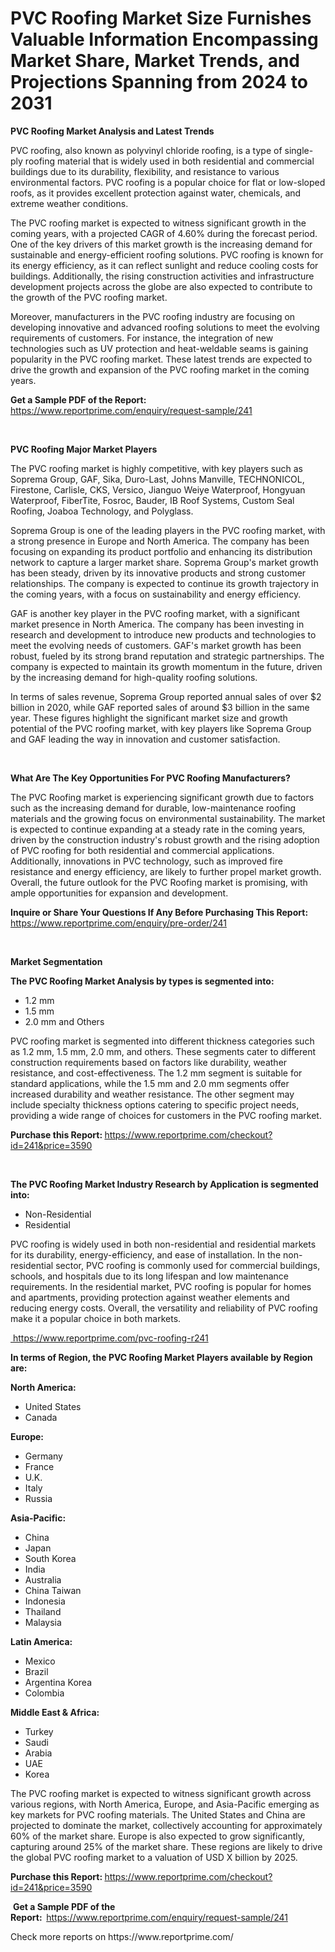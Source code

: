 <p><h1>PVC Roofing Market Size Furnishes Valuable Information Encompassing Market Share, Market Trends, and Projections Spanning from 2024 to 2031</h1></p><p><strong>PVC Roofing Market Analysis and Latest Trends</strong></p>
<p><p>PVC roofing, also known as polyvinyl chloride roofing, is a type of single-ply roofing material that is widely used in both residential and commercial buildings due to its durability, flexibility, and resistance to various environmental factors. PVC roofing is a popular choice for flat or low-sloped roofs, as it provides excellent protection against water, chemicals, and extreme weather conditions.</p><p>The PVC roofing market is expected to witness significant growth in the coming years, with a projected CAGR of 4.60% during the forecast period. One of the key drivers of this market growth is the increasing demand for sustainable and energy-efficient roofing solutions. PVC roofing is known for its energy efficiency, as it can reflect sunlight and reduce cooling costs for buildings. Additionally, the rising construction activities and infrastructure development projects across the globe are also expected to contribute to the growth of the PVC roofing market.</p><p>Moreover, manufacturers in the PVC roofing industry are focusing on developing innovative and advanced roofing solutions to meet the evolving requirements of customers. For instance, the integration of new technologies such as UV protection and heat-weldable seams is gaining popularity in the PVC roofing market. These latest trends are expected to drive the growth and expansion of the PVC roofing market in the coming years.</p></p>
<p><strong>Get a Sample PDF of the Report:&nbsp;</strong> <a href="https://www.reportprime.com/enquiry/request-sample/241">https://www.reportprime.com/enquiry/request-sample/241</a></p>
<p>&nbsp;</p>
<p><strong>PVC Roofing Major Market Players</strong></p>
<p><p>The PVC roofing market is highly competitive, with key players such as Soprema Group, GAF, Sika, Duro-Last, Johns Manville, TECHNONICOL, Firestone, Carlisle, CKS, Versico, Jianguo Weiye Waterproof, Hongyuan Waterproof, FiberTite, Fosroc, Bauder, IB Roof Systems, Custom Seal Roofing, Joaboa Technology, and Polyglass.</p><p>Soprema Group is one of the leading players in the PVC roofing market, with a strong presence in Europe and North America. The company has been focusing on expanding its product portfolio and enhancing its distribution network to capture a larger market share. Soprema Group's market growth has been steady, driven by its innovative products and strong customer relationships. The company is expected to continue its growth trajectory in the coming years, with a focus on sustainability and energy efficiency.</p><p>GAF is another key player in the PVC roofing market, with a significant market presence in North America. The company has been investing in research and development to introduce new products and technologies to meet the evolving needs of customers. GAF's market growth has been robust, fueled by its strong brand reputation and strategic partnerships. The company is expected to maintain its growth momentum in the future, driven by the increasing demand for high-quality roofing solutions.</p><p>In terms of sales revenue, Soprema Group reported annual sales of over $2 billion in 2020, while GAF reported sales of around $3 billion in the same year. These figures highlight the significant market size and growth potential of the PVC roofing market, with key players like Soprema Group and GAF leading the way in innovation and customer satisfaction.</p></p>
<p>&nbsp;</p>
<p><strong>What Are The Key Opportunities For PVC Roofing Manufacturers?</strong></p>
<p><p>The PVC Roofing market is experiencing significant growth due to factors such as the increasing demand for durable, low-maintenance roofing materials and the growing focus on environmental sustainability. The market is expected to continue expanding at a steady rate in the coming years, driven by the construction industry's robust growth and the rising adoption of PVC roofing for both residential and commercial applications. Additionally, innovations in PVC technology, such as improved fire resistance and energy efficiency, are likely to further propel market growth. Overall, the future outlook for the PVC Roofing market is promising, with ample opportunities for expansion and development.</p></p>
<p><strong>Inquire or Share Your Questions If Any Before Purchasing This Report:</strong> <a href="https://www.reportprime.com/enquiry/pre-order/241">https://www.reportprime.com/enquiry/pre-order/241</a></p>
<p>&nbsp;</p>
<p><strong>Market Segmentation</strong></p>
<p><strong>The PVC Roofing Market Analysis by types is segmented into:</strong></p>
<p><ul><li>1.2 mm</li><li>1.5 mm</li><li>2.0 mm and Others</li></ul></p>
<p><p>PVC roofing market is segmented into different thickness categories such as 1.2 mm, 1.5 mm, 2.0 mm, and others. These segments cater to different construction requirements based on factors like durability, weather resistance, and cost-effectiveness. The 1.2 mm segment is suitable for standard applications, while the 1.5 mm and 2.0 mm segments offer increased durability and weather resistance. The other segment may include specialty thickness options catering to specific project needs, providing a wide range of choices for customers in the PVC roofing market.</p></p>
<p><strong>Purchase this Report:&nbsp;</strong><a href="https://www.reportprime.com/checkout?id=241&price=3590">https://www.reportprime.com/checkout?id=241&price=3590</a></p>
<p>&nbsp;</p>
<p><strong>The PVC Roofing Market Industry Research by Application is segmented into:</strong></p>
<p><ul><li>Non-Residential</li><li>Residential</li></ul></p>
<p><p>PVC roofing is widely used in both non-residential and residential markets for its durability, energy-efficiency, and ease of installation. In the non-residential sector, PVC roofing is commonly used for commercial buildings, schools, and hospitals due to its long lifespan and low maintenance requirements. In the residential market, PVC roofing is popular for homes and apartments, providing protection against weather elements and reducing energy costs. Overall, the versatility and reliability of PVC roofing make it a popular choice in both markets.</p></p>
<p><a href="https://www.reportprime.com/pvc-roofing-r241">&nbsp;https://www.reportprime.com/pvc-roofing-r241</a></p>
<p><strong>In terms of Region, the PVC Roofing Market Players available by Region are:</strong></p>
<p>
    <p> <strong> North America: </strong>
        <ul>
            <li>United States</li>
            <li>Canada</li>
        </ul>
        </p> 
    <p> <strong> Europe: </strong>
        <ul>
            <li>Germany</li>
            <li>France</li>
            <li>U.K.</li>
            <li>Italy</li>
            <li>Russia</li>
        </ul>
        </p> 
    <p> <strong> Asia-Pacific: </strong>
        <ul>
            <li>China</li>
            <li>Japan</li>
            <li>South Korea</li>
            <li>India</li>
            <li>Australia</li>
            <li>China Taiwan</li>
            <li>Indonesia</li>
            <li>Thailand</li>
            <li>Malaysia</li>
        </ul>
        </p> 
    <p> <strong> Latin America: </strong>
        <ul>
            <li>Mexico</li>
            <li>Brazil</li>
            <li>Argentina Korea</li>
            <li>Colombia</li>
        </ul>
        </p> 
    <p> <strong> Middle East & Africa: </strong>
        <ul>
            <li>Turkey</li>
            <li>Saudi</li>
            <li>Arabia</li>
            <li>UAE</li>
            <li>Korea</li>
        </ul>
    </p>
    </p>
<p><p>The PVC roofing market is expected to witness significant growth across various regions, with North America, Europe, and Asia-Pacific emerging as key markets for PVC roofing materials. The United States and China are projected to dominate the market, collectively accounting for approximately 60% of the market share. Europe is also expected to grow significantly, capturing around 25% of the market share. These regions are likely to drive the global PVC roofing market to a valuation of USD X billion by 2025.</p></p>
<p><strong>Purchase this Report: </strong><a href="https://www.reportprime.com/checkout?id=241&price=3590">https://www.reportprime.com/checkout?id=241&price=3590</a></p>
<p>&nbsp;<strong>Get a Sample PDF of the Report:&nbsp;&nbsp;</strong><a href="https://www.reportprime.com/enquiry/request-sample/241">https://www.reportprime.com/enquiry/request-sample/241</a></p>
<p><strong></strong></p>
<p>Check more reports on https://www.reportprime.com/</p>